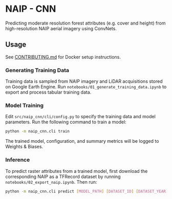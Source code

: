 # NAIP - CNN

Predicting moderate resolution forest attributes (e.g. cover and height) from high-resolution NAIP aerial imagery using ConvNets.

## Usage

See [CONTRIBUTING.md](CONTRIBUTING.md) for Docker setup instructions.

### Generating Training Data

Training data is sampled from NAIP imagery and LiDAR acquisitions stored on Google Earth Engine. Run `notebooks/01_generate_training_data.ipynb` to export and process tabular training data.

### Model Training

Edit `src/naip_cnn/cli/config.py` to specify the training data and model parameters. Run the following command to train a model:

```bash
python -m naip_cnn.cli train 
```

The trained model, configuration, and summary metrics will be logged to Weights & Biases.

### Inference

To predict raster attributes from a trained model, first download the corresponding NAIP as a TFRecord dataset by running `notebooks/02_export_naip.ipynb`. Then run:

```bash
python -m naip_cnn.cli predict [MODEL_PATH] [DATASET_ID] [DATASET_YEAR]
```

